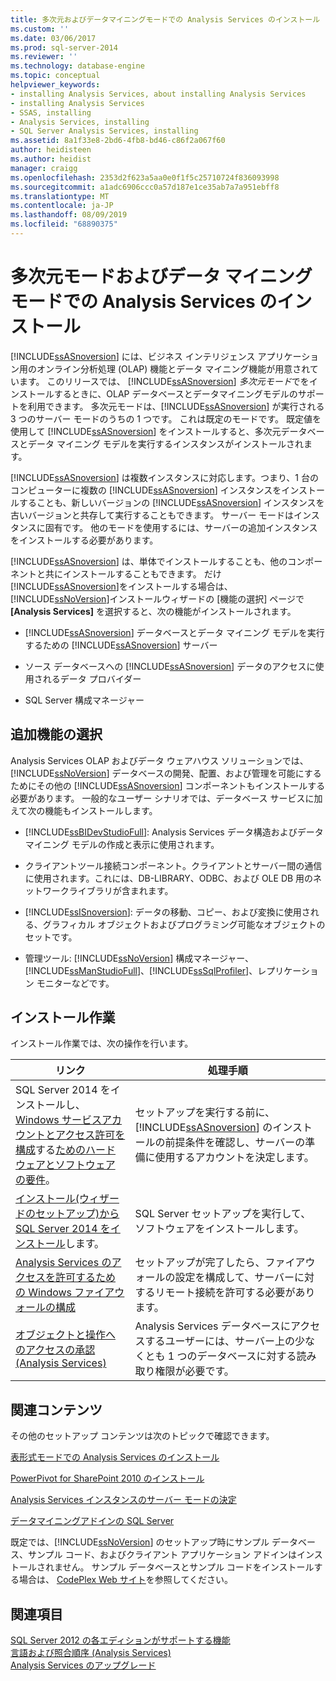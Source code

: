 ```yaml
---
title: 多次元およびデータマイニングモードでの Analysis Services のインストール |Microsoft Docs
ms.custom: ''
ms.date: 03/06/2017
ms.prod: sql-server-2014
ms.reviewer: ''
ms.technology: database-engine
ms.topic: conceptual
helpviewer_keywords:
- installing Analysis Services, about installing Analysis Services
- installing Analysis Services
- SSAS, installing
- Analysis Services, installing
- SQL Server Analysis Services, installing
ms.assetid: 8a1f33e8-2bd6-4fb8-bd46-c86f2a067f60
author: heidisteen
ms.author: heidist
manager: craigg
ms.openlocfilehash: 2353d2f623a5aa0e0f1f5c25710724f836093998
ms.sourcegitcommit: a1adc6906ccc0a57d187e1ce35ab7a7a951ebff8
ms.translationtype: MT
ms.contentlocale: ja-JP
ms.lasthandoff: 08/09/2019
ms.locfileid: "68890375"
---
```

# <a name="install-analysis-services-in-multidimensional-and-data-mining-mode"></a>多次元モードおよびデータ マイニング モードでの Analysis Services のインストール
  [!INCLUDE[ssASnoversion](../../includes/ssasnoversion-md.md)] には、ビジネス インテリジェンス アプリケーション用のオンライン分析処理 (OLAP) 機能とデータ マイニング機能が用意されています。 このリリースでは、 [!INCLUDE[ssASnoversion](../../includes/ssasnoversion-md.md)] *多次元モード*でをインストールするときに、OLAP データベースとデータマイニングモデルのサポートを利用できます。 多次元モードは、[!INCLUDE[ssASnoversion](../../includes/ssasnoversion-md.md)] が実行される 3 つのサーバー モードのうちの 1 つです。 これは既定のモードです。 既定値を使用して [!INCLUDE[ssASnoversion](../../includes/ssasnoversion-md.md)] をインストールすると、多次元データベースとデータ マイニング モデルを実行するインスタンスがインストールされます。  
  
 [!INCLUDE[ssASnoversion](../../includes/ssasnoversion-md.md)] は複数インスタンスに対応します。つまり、1 台のコンピューターに複数の [!INCLUDE[ssASnoversion](../../includes/ssasnoversion-md.md)] インスタンスをインストールすることも、新しいバージョンの [!INCLUDE[ssASnoversion](../../includes/ssasnoversion-md.md)] インスタンスを古いバージョンと共存して実行することもできます。 サーバー モードはインスタンスに固有です。 他のモードを使用するには、サーバーの追加インスタンスをインストールする必要があります。  
  
 [!INCLUDE[ssASnoversion](../../includes/ssasnoversion-md.md)] は、単体でインストールすることも、他のコンポーネントと共にインストールすることもできます。 だけ[!INCLUDE[ssASnoversion](../../includes/ssasnoversion-md.md)]をインストールする場合は、 [!INCLUDE[ssNoVersion](../../includes/ssnoversion-md.md)]インストールウィザードの [機能の選択] ページで **[Analysis Services]** を選択すると、次の機能がインストールされます。  
  
-   [!INCLUDE[ssASnoversion](../../includes/ssasnoversion-md.md)] データベースとデータ マイニング モデルを実行するための [!INCLUDE[ssASnoversion](../../includes/ssasnoversion-md.md)] サーバー  
  
-   ソース データベースへの [!INCLUDE[ssASnoversion](../../includes/ssasnoversion-md.md)] データのアクセスに使用されるデータ プロバイダー  
  
-   SQL Server 構成マネージャー  
  
## <a name="choosing-additional-features"></a>追加機能の選択  
 Analysis Services OLAP およびデータ ウェアハウス ソリューションでは、[!INCLUDE[ssNoVersion](../../includes/ssnoversion-md.md)] データベースの開発、配置、および管理を可能にするためにその他の [!INCLUDE[ssASnoversion](../../includes/ssasnoversion-md.md)] コンポーネントもインストールする必要があります。 一般的なユーザー シナリオでは、データベース サービスに加えて次の機能もインストールします。  
  
-   [!INCLUDE[ssBIDevStudioFull](../../includes/ssbidevstudiofull-md.md)]: Analysis Services データ構造およびデータ マイニング モデルの作成と表示に使用されます。  
  
-   クライアントツール接続コンポーネント。クライアントとサーバー間の通信に使用されます。これには、DB-LIBRARY、ODBC、および OLE DB 用のネットワークライブラリが含まれます。  
  
-   [!INCLUDE[ssISnoversion](../../includes/ssisnoversion-md.md)]: データの移動、コピー、および変換に使用される、グラフィカル オブジェクトおよびプログラミング可能なオブジェクトのセットです。  
  
-   管理ツール: [!INCLUDE[ssNoVersion](../../includes/ssnoversion-md.md)] 構成マネージャー、[!INCLUDE[ssManStudioFull](../../includes/ssmanstudiofull-md.md)]、[!INCLUDE[ssSqlProfiler](../../includes/sssqlprofiler-md.md)]、レプリケーション モニターなどです。  
  
## <a name="installation-tasks"></a>インストール作業  
 インストール作業では、次の操作を行います。  
  
|リンク|処理手順|  
|-----------|-----------|  
|SQL Server 2014 をインストールし、 [Windows サービスアカウントとアクセス許可を構成](../../database-engine/configure-windows/configure-windows-service-accounts-and-permissions.md)する[ためのハードウェアとソフトウェアの要件](hardware-and-software-requirements-for-installing-sql-server.md)。|セットアップを実行する前に、[!INCLUDE[ssASnoversion](../../includes/ssasnoversion-md.md)] のインストールの前提条件を確認し、サーバーの準備に使用するアカウントを決定します。|  
|[インストール&#40;ウィザードのセットアップ&#41;から SQL Server 2014 をインストール](../../database-engine/install-windows/install-sql-server-from-the-installation-wizard-setup.md)します。|SQL Server セットアップを実行して、ソフトウェアをインストールします。|  
|[Analysis Services のアクセスを許可するための Windows ファイアウォールの構成](https://docs.microsoft.com/analysis-services/instances/configure-the-windows-firewall-to-allow-analysis-services-access)|セットアップが完了したら、ファイアウォールの設定を構成して、サーバーに対するリモート接続を許可する必要があります。|  
|[オブジェクトと操作へのアクセスの承認 &#40;Analysis Services&#41;](https://docs.microsoft.com/analysis-services/multidimensional-models/authorizing-access-to-objects-and-operations-analysis-services)|Analysis Services データベースにアクセスするユーザーには、サーバー上の少なくとも 1 つのデータベースに対する読み取り権限が必要です。|  
  
## <a name="related-content"></a>関連コンテンツ  
 その他のセットアップ コンテンツは次のトピックで確認できます。  
  
 [表形式モードでの Analysis Services のインストール](https://docs.microsoft.com/analysis-services/instances/install-windows/install-analysis-services)  
  
 [PowerPivot for SharePoint 2010 のインストール](../../../2014/sql-server/install/powerpivot-for-sharepoint-2010-installation.md)  
  
 [Analysis Services インスタンスのサーバー モードの決定](https://docs.microsoft.com/analysis-services/instances/determine-the-server-mode-of-an-analysis-services-instance)  
  
 [データマイニングアドインの SQL Server](https://go.microsoft.com/fwlink/?LinkId=197091)  
  
 既定では、[!INCLUDE[ssNoVersion](../../includes/ssnoversion-md.md)] のセットアップ時にサンプル データベース、サンプル コード、およびクライアント アプリケーション アドインはインストールされません。 サンプル データベースとサンプル コードをインストールする場合は、 [CodePlex Web サイト](https://go.microsoft.com/fwlink/?LinkId=87843)を参照してください。  
  
## <a name="see-also"></a>関連項目  
 [SQL Server 2012 の各エディションがサポートする機能](https://go.microsoft.com/fwlink/?linkid=232473)   
 [言語および照合順序 (Analysis Services)](../../../2014/analysis-services/languages-and-collations-analysis-services.md)   
 [Analysis Services のアップグレード](../../database-engine/install-windows/upgrade-analysis-services.md)  
  
  
